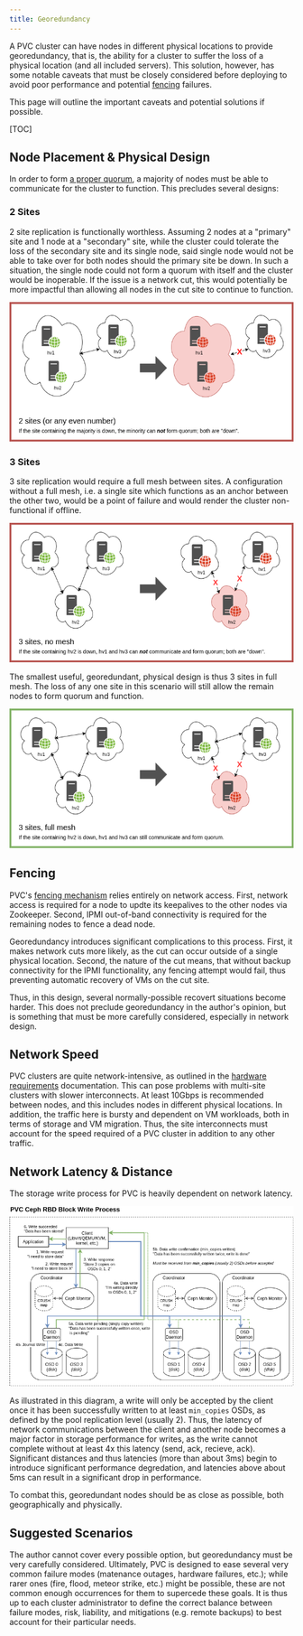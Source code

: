 ```yaml
---
title: Georedundancy
---
```


A PVC cluster can have nodes in different physical locations to provide georedundancy, that is, the ability for a cluster to suffer the loss of a physical location (and all included servers). This solution, however, has some notable caveats that must be closely considered before deploying to avoid poor performance and potential [fencing](fencing.md) failures.

This page will outline the important caveats and potential solutions if possible.

[TOC]

## Node Placement & Physical Design

In order to form [a proper quorum](cluster-architecture.md#quorum-and-node-loss), a majority of nodes must be able to communicate for the cluster to function. This precludes several designs:

### 2 Sites

2 site replication is functionally worthless. Assuming 2 nodes at a "primary" site and 1 node at a "secondary" site, while the cluster could tolerate the loss of the secondary site and its single node, said single node would not be able to take over for both nodes should the primary site be down. In such a situation, the single node could not form a quorum with itself and the cluster would be inoperable. If the issue is a network cut, this would potentially be more impactful than allowing all nodes in the cut site to continue to function.

[![2 Site Caveats](images/pvc-georedundancy-2-site.png)](images/pvc-georedundancy-2-site.png)

### 3 Sites

3 site replication would require a full mesh between sites. A configuration without a full mesh, i.e. a single site which functions as an anchor between the other two, would be a point of failure and would render the cluster non-functional if offline.

[![3 Site Caveats](images/pvc-georedundancy-broken-mesh.png)](images/pvc-georedundancy-broken-mesh.png)

The smallest useful, georedundant, physical design is thus 3 sites in full mesh. The loss of any one site in this scenario will still allow the remain nodes to form quorum and function.

[![3 Site Solution](images/pvc-georedundancy-full-mesh.png)](images/pvc-georedundancy-full-mesh.png)

## Fencing

PVC's [fencing mechanism](fencing.md) relies entirely on network access. First, network access is required for a node to updte its keepalives to the other nodes via Zookeeper. Second, IPMI out-of-band connectivity is required for the remaining nodes to fence a dead node.

Georedundancy introduces significant complications to this process. First, it makes network cuts more likely, as the cut can occur outside of a single physical location. Second, the nature of the cut means, that without backup connectivity for the IPMI functionality, any fencing attempt would fail, thus preventing automatic recovery of VMs on the cut site.

Thus, in this design, several normally-possible recovert situations become harder. This does not preclude georedundancy in the author's opinion, but is something that must be more carefully considered, especially in network design.

## Network Speed

PVC clusters are quite network-intensive, as outlined in the [hardware requirements](hardware-requirements.md##networking) documentation. This can pose problems with multi-site clusters with slower interconnects. At least 10Gbps is recommended between nodes, and this includes nodes in different physical locations. In addition, the traffic here is bursty and dependent on VM workloads, both in terms of storage and VM migration. Thus, the site interconnects must account for the speed required of a PVC cluster in addition to any other traffic.

## Network Latency & Distance

The storage write process for PVC is heavily dependent on network latency.

[![Ceph Write Process](images/pvc-ceph-write-process.png)](images/pvc-ceph-write-process.png)

As illustrated in this diagram, a write will only be accepted by the client once it has been successfully written to at least `min_copies` OSDs, as defined by the pool replication level (usually 2). Thus, the latency of network communications between the client and another node becomes a major factor in storage performance for writes, as the write cannot complete without at least 4x this latency (send, ack, recieve, ack). Significant distances and thus latencies (more than about 3ms) begin to introduce significant performance degredation, and latencies above about 5ms can result in a significant drop in performance.

To combat this, georedundant nodes should be as close as possible, both geographically and physically.

## Suggested Scenarios

The author cannot cover every possible option, but georedundancy must be very carefully considered. Ultimately, PVC is designed to ease several very common failure modes (matenance outages, hardware failures, etc.); while rarer ones (fire, flood, meteor strike, etc.) might be possible, these are not common enough occurrences for them to supercede these goals. It is thus up to each cluster administrator to define the correct balance between failure modes, risk, liability, and mitigations (e.g. remote backups) to best account for their particular needs.
